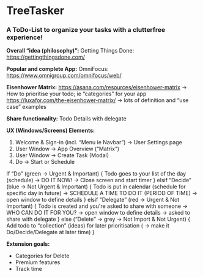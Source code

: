 # TreeTasker

### A ToDo-List to organize your tasks with a clutterfree experience!

**Overall “idea (philosophy)”:**
Getting Things Done: https://gettingthingsdone.com/

**Popular and complete App:**
OmniFocus: https://www.omnigroup.com/omnifocus/web/

**Eisenhower Matrix:**
https://asana.com/resources/eisenhower-matrix
→ How to prioritise your todo; ie “categories” for your app
https://luxafor.com/the-eisenhower-matrix/
→ lots of definition and “use case” examples

**Share functionality:**
Todo Details with delegate

**UX (Windows/Screens) Elements:**
1. Welcome & Sign-in (incl. “Menu ie Navbar”) → User Settings page
2. User Window → App Overview (“Matrix”)
3. User Window → Create Task (Modal)
4. Do → Start or Schedule

If “Do” (green → Urgent & Important) {
	Todo goes to your list of the day (schedule) → DO IT NOW! → Close screen and start timer
}
elsif “Decide” (blue → Not Urgent & Important) {
	Todo is put in calendar (schedule for specific day in future) → SCHEDULE A TIME TO DO IT (PERIOD OF TIME) → open window to define details
}
elsif “Delegate” (red → Urgent & Not Important) {
	Todo is created and you're asked to share with someone → WHO CAN DO IT FOR YOU? → open window to define details → asked to share with delegate
}
else (“Delete” → grey → Not Import & Not Urgent) {
	Add todo to “collection” (ideas) for later prioritisation ( → make it Do/Decide/Delegate at later time)
}


**Extension goals:**
- Categories for Delete
- Premium features
- Track time
